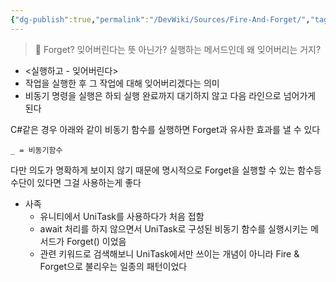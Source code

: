 ```yaml
---
{"dg-publish":true,"permalink":"/DevWiki/Sources/Fire-And-Forget/","tags":["dg-publish"],"noteIcon":"","created":"2024-11-17T16:06:17.000+09:00","updated":"2025-07-19T22:58:36.970+09:00"}
---
```


> 🤔 Forget? 잊어버린다는 뜻 아닌가? 실행하는 메서드인데 왜 잊어버리는 거지?

- <실행하고 - 잊어버린다>
- 작업을 실행한 후 그 작업에 대해 잊어버리겠다는 의미
- 비동기 명령을 실행은 하되 실행 완료까지 대기하지 않고 다음 라인으로 넘어가게 된다

C#같은 경우 아래와 같이 비동기 함수를 실행하면 Forget과 유사한 효과를 낼 수 있다

```
_ = 비동기함수

```

다만 의도가 명확하게 보이지 않기 때문에 명시적으로 Forget을 실행할 수 있는 함수등 수단이 있다면 그걸 사용하는게 좋다

- 사족
    - 유니티에서 UniTask를 사용하다가 처음 접함
    - await 처리를 하지 않으면서 UniTask로 구성된 비동기 함수를 실행시키는 메서드가 Forget() 이었음
    - 관련 키워드로 검색해보니 UniTask에서만 쓰이는 개념이 아니라 Fire & Forget으로 불리우는 일종의 패턴이었다